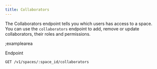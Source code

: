 ```yaml
---
title: Collaborators
---
```


The Collaborators endpoint tells you which users has access to a space. You can use the `collaborators` endpoint to add, remove or update collaborators, their roles and permissions.

;examplearea

Endpoint

```bash
GET /v1/spaces/:space_id/collaborators
```